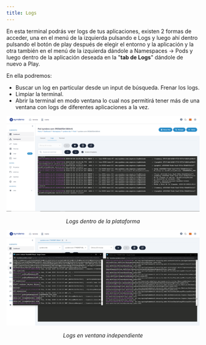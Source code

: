 ```yaml
---
title: Logs
---
```


En esta terminal podrás ver logs de tus aplicaciones, existen 2 formas de acceder, una en el menú de la izquierda
pulsando e Logs y luego ahí dentro pulsando el botón de play después de elegir el entorno y la aplicación y la otra también en el menú de la izquierda dándole a Namespaces -> Pods y luego dentro de la aplicación deseada en la "**tab de Logs**" dándole de nuevo a Play. 

En ella podremos:
* Buscar un log en particular desde un input de búsqueda. Frenar los logs.
* Limpiar la terminal.
* Abrir la terminal en modo ventana lo cual nos permitirá tener más de una ventana con logs de diferentes aplicaciones a la vez. 

<div style="text-align: center;">
  <a href="/src/content/docs/img/kubernetes-img/logs-plataforma.png">
    <img src="/src/content/docs/img/kubernetes-img/logs-plataforma.png" alt="logs-plataforma" title="logs-plataforma" style="max-width: 100%; height: auto;">
  </a>
  <p><em>Logs dentro de la plataforma</em></p>
</div>

<div style="text-align: center;">
  <a href="/src/content/docs/img/kubernetes-img/logs-ventana.png">
    <img src="/src/content/docs/img/kubernetes-img/logs-ventana.png" alt="logs-ventana" title="logs-ventana" style="max-width: 100%; height: auto;">
  </a>
  <p><em>Logs en ventana independiente</em></p>
</div>